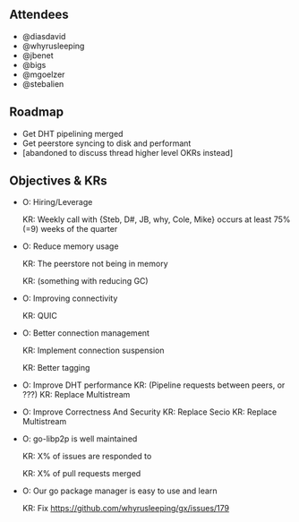 ## Attendees
- @diasdavid
- @whyrusleeping
- @jbenet
- @bigs
- @mgoelzer
- @stebalien


## Roadmap
- Get DHT pipelining merged
- Get peerstore syncing to disk and performant
- [abandoned to discuss thread higher level OKRs instead]


## Objectives & KRs

- O:  Hiring/Leverage
    
    KR:  Weekly call with {Steb, D#, JB, why, Cole, Mike} occurs at least 75% (=9) weeks of the quarter
    
- O:  Reduce memory usage
    
    KR:  The peerstore not being in memory
    
    KR:  (something with reducing GC)
    
- O:  Improving connectivity
    
    KR:  QUIC
    
- O:  Better connection management
   
    KR:  Implement connection suspension
    
    KR:  Better tagging

- O:  Improve DHT performance
    KR:  (Pipeline requests between peers, or ???)
    KR:  Replace Multistream

- O:  Improve Correctness And Security
    KR:  Replace Secio
    KR:  Replace Multistream
    
- O:  go-libp2p is well maintained
    
    KR:  X% of issues are responded to
    
    KR:  X% of pull requests merged

- O:  Our go package manager is easy to use and learn
    
    KR:  Fix https://github.com/whyrusleeping/gx/issues/179



